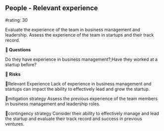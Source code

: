 

## People - Relevant experience

#rating: 30


Evaluate the experience of the team in business management and leadership. Assess the experience of the team in startups and their track record.

**💭 Questions**

Do they have experience in business management?;Have they worked at a startup before?

**🚨 Risks**

🚨Relevant Experience
Lack of experience in business management and startups can impact the ability to effectively lead and grow the startup.

🚨mitigation strategy
Assess the previous experience of the team members in business management and leadership roles.

🚨contingency strategy
Consider their ability to effectively manage and lead the startup and evaluate their track record and success in previous ventures.




